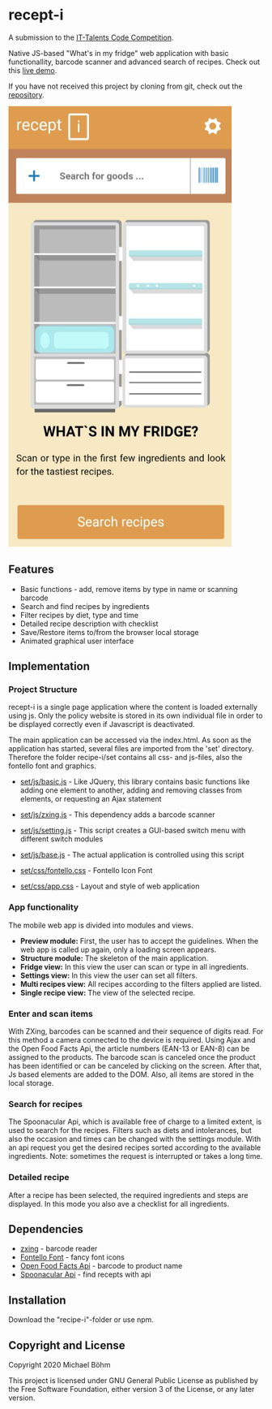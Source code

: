 # recept-i
A submission to the [IT-Talents Code Competition](https://www.it-talents.de/foerderung/code-competition/code-competition-10-2020-edeka-digital). 

Native JS-based "What's in my fridge" web application with basic functionallity, barcode scanner and advanced search of recipes. Check out this [live demo](https://www.shot-boehm.com/apps/recipe-i/). 

If you have not received this project by cloning from git, check out the [repository](https://github.com/time-run/recipe-i).

![recipe-i-fridge](/images/recept-i-fridge.png)

## Features

* Basic functions - add, remove items by type in name or scanning barcode
* Search and find recipes by ingredients
* Filter recipes by diet, type and time
* Detailed recipe description with checklist
* Save/Restore items to/from the browser local storage
* Animated graphical user interface

## Implementation

### Project Structure

recept-i is a single page application where the content is loaded externally using js. Only the policy website is stored in its own individual file in order to be displayed correctly even if Javascript is deactivated.

The main application can be accessed via the index.html. As soon as the application has started, several files are imported from the 'set' directory. Therefore the folder recipe-i/set contains all css- and js-files, also the fontello font and graphics.

* [set/js/basic.js](/recipe-i/set/js/basic.js) - Like JQuery, this library contains basic functions like adding one element to another, adding and removing classes from elements, or requesting an Ajax statement
* [set/js/zxing.js](/recipe-i/set/js/zxing.js) - This dependency adds a barcode scanner
* [set/js/setting.js](/recipe-i/set/js/setting.js) - This script creates a GUI-based switch menu with different switch modules
* [set/js/base.js](/recipe-i/set/js/base.js) - The actual application is controlled using this script

* [set/css/fontello.css](/recipe-i/set/css/fontello.css) - Fontello Icon Font
* [set/css/app.css](/recipe-i/set/css/app.css) - Layout and style of web application

### App functionality

The mobile web app is divided into modules and views. 
* **Preview module:** First, the user has to accept the guidelines. When the web app is called up again, only a loading screen appears.
* **Structure module:** The skeleton of the main application.
* **Fridge view:** In this view the user can scan or type in all ingredients.
* **Settings view:** In this view the user can set all filters.
* **Multi recipes view:** All recipes according to the filters applied are listed.
* **Single recipe view:** The view of the selected recipe.

### Enter and scan items

With ZXing, barcodes can be scanned and their sequence of digits read. For this method a camera connected to the device is required. Using Ajax and the Open Food Facts Api, the article numbers (EAN-13 or EAN-8) can be assigned to the products. The barcode scan is canceled once the product has been identified or can be canceled by clicking on the screen. After that, Js based elements are added to the DOM. Also, all items are stored in the local storage.

### Search for recipes

The Spoonacular Api, which is available free of charge to a limited extent, is used to search for the recipes. Filters such as diets and intolerances, but also the occasion and times can be changed with the settings module. With an api request you get the desired recipes sorted according to the available ingredients. Note: sometimes the request is interrupted or takes a long time.

### Detailed recipe

After a recipe has been selected, the required ingredients and steps are displayed. In this mode you also ave a checklist for all ingredients.

## Dependencies

* [zxing](https://github.com/zxing/zxing) - barcode reader
* [Fontello Font](https://fontello.com/) - fancy font icons
* [Open Food Facts Api](https://world.openfoodfacts.org/) - barcode to product name
* [Spoonacular Api](https://spoonacular.com) - find recepts with api

## Installation

Download the "recipe-i"-folder or use npm.

## Copyright and License

Copyright 2020 Michael Böhm

This project is licensed under GNU General Public License as published by the Free Software Foundation, either version 3 of the License, or any later version.
